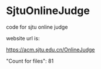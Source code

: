 # SjtuOnlineJudge
code for sjtu online judge

website url is:

https://acm.sjtu.edu.cn/OnlineJudge

"Count for files":
81

